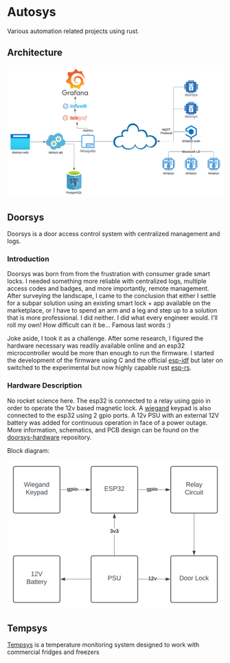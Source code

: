 <!-- vim: set tw=80: -->

# Autosys

Various automation related projects using rust.

## Architecture

![Architecture Diagram](assets/architecture.svg)

## Doorsys

Doorsys is a door access control system with centralized management and logs.

### Introduction

Doorsys was born from from the frustration with consumer grade smart locks.  I
needed something more reliable with centralized logs, multiple access codes and
badges, and more importantly, remote management. After surveying the landscape,
I came to the conclusion that either I settle for a subpar solution using an
existing smart lock + app available on the marketplace, or I have to spend an
arm and a leg and step up to a solution that is more professional. I did
neither. I did what every engineer would. I'll roll my own! How difficult can it
be... Famous last words :)

Joke aside, I took it as a challenge. After some research, I figured the
hardware necessary was readily available online and an esp32 microcontroller
would be more than enough to run the firmware. I started the development of the
firmware using C and the official
[esp-idf](https://github.com/espressif/esp-idf) but later on switched to the
experimental but now highly capable rust [esp-rs](https://github.com/esp-rs).

### Hardware Description

No rocket science here. The esp32 is connected to a relay using gpio in order to
operate the 12v based magnetic lock. A
[wiegand](https://en.wikipedia.org/wiki/Wiegand_interface) keypad is also
connected to the esp32 using 2 gpio ports. A 12v PSU with an external 12V
battery was added for continuous operation in face of a power outage.
More information, schematics, and PCB design can be found on the
[doorsys-hardware](/fabiojmendes/doorsys-hardware) repository.

Block diagram:

![Doorsys Block Diagram](assets/doorsys-block.svg)

## Tempsys

[Tempsys](/TEMPSYS.md) is a temperature monitoring system designed to work with
commercial fridges and freezers
